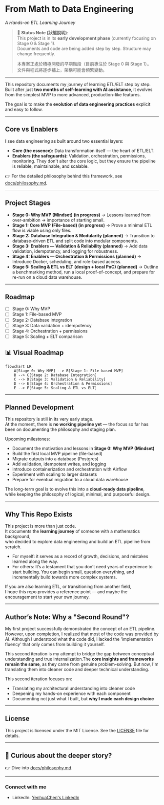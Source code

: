 # From Math to Data Engineering  
*A Hands-on ETL Learning Journey*

> 🚧 **Status Note (狀態說明)**:  
> This project is in its **early development phase** (currently focusing on Stage 0 & Stage 1).  
> Documents and code are being added step by step. Structure may change frequently.  
>  
> 本專案正處於積極開發的早期階段（目前專注於 Stage 0 與 Stage 1）。  
> 文件與程式將逐步補上，架構可能會頻繁變動。  

---

This repository documents my journey of learning ETL/ELT step by step.  
Built after just **two months of self-learning with AI assistance**, it evolves from the simplest MVP to more advanced, production-like features.  

The goal is to make the **evolution of data engineering practices** explicit and easy to follow.

---

## Core vs Enablers
I see data engineering as built around two essential layers:  

- **Core (the essence):** Data transformation itself — the heart of ETL/ELT.  
- **Enablers (the safeguards):** Validation, orchestration, permissions, monitoring. They don't alter the core logic, but they ensure the pipeline is reliable, maintainable, and scalable.  

👉 For the detailed philosophy behind this framework, see [docs/philosophy.md](./docs/philosophy.md).

---

## Project Stages
- **Stage 0: Why MVP (Mindset) (in progress)** → Lessons learned from over-ambition → importance of starting small.  
- **Stage 1: Core MVP (File-based) (in progress)** → Prove a minimal ETL flow is viable using only files.  
- **Stage 2: Database Integration & Modularity (planned)** → Transition to database-driven ETL and split code into modular components.  
- **Stage 3: Enablers — Validation & Reliability (planned)** → Add data validation, idempotency, and logging for robustness.  
- **Stage 4: Enablers — Orchestration & Permissions (planned)** → Introduce Docker, scheduling, and role-based access.  
- **Stage 5: Scaling & ETL vs ELT (design + local PoC) (planned)** → Outline a benchmarking method, run a local proof-of-concept, and prepare for re-run on a cloud data warehouse.

---

## Roadmap

- [ ] Stage 0: Why MVP 
- [ ] Stage 1: File-based MVP  
- [ ] Stage 2: Database integration  
- [ ] Stage 3: Data validation + idempotency  
- [ ] Stage 4: Orchestration + permissions  
- [ ] Stage 5: Scaling + ELT comparison  

## 📊 Visual Roadmap 

```mermaid
flowchart LR
    A[Stage 0: Why MVP] --> B[Stage 1: File-based MVP]
    B --> C[Stage 2: Database Integration]
    C --> D[Stage 3: Validation & Reliability]
    D --> E[Stage 4: Orchestration & Permissions]
    E --> F[Stage 5: Scaling & ETL vs ELT]
```

---

## Planned Development 
This repository is still in its very early stage.  
At the moment, there is **no working pipeline yet** — the focus so far has been on documenting the philosophy and staging plan.  

Upcoming milestones: 
- Document the motivation and lessons in **Stage 0: Why MVP (Mindset)**  
- Build the first local MVP pipeline (file-based)  
- Migrate outputs into a database (Postgres)  
- Add validation, idempotent writes, and logging  
- Introduce containerization and orchestration with Airflow  
- Experiment with scaling to larger datasets  
- Prepare for eventual migration to a cloud data warehouse  

The long-term goal is to evolve this into a **cloud-ready data pipeline**,  
while keeping the philosophy of logical, minimal, and purposeful design.


---

## Why This Repo Exists

This project is more than just code.  
It documents the **learning journey** of someone with a mathematics background,  
who decided to explore data engineering and build an ETL pipeline from scratch.  

- For myself: it serves as a record of growth, decisions, and mistakes learned along the way.  
- For others: It’s a testament that you don’t need years of experience to start building. You can begin small, question everything, and incrementally build towards more complex systems.

If you are also learning ETL, or transitioning from another field,  
I hope this repo provides a reference point — and maybe the encouragement to start your own journey.  

---

## Author’s Note: Why a "Second Round"?

My first project successfully demonstrated the concept of an ETL pipeline. However, upon completion, I realized that most of the code was provided by AI. Although I understood what the code did, I lacked the 'implementation fluency' that only comes from building it yourself. 

This second iteration is my attempt to bridge the gap between conceptual understanding and true internalization.The **core insights and frameworks remain the same**, as they came from genuine problem-solving. But now, I'm translating them into cleaner code and deeper technical understanding.

This second iteration focuses on:  
- Translating my architectural understanding into cleaner code  
- Deepening my hands-on experience with each component  
- Documenting not just what I built, but **why I made each design choice**  
 
---

## License

This project is licensed under the MIT License. See the [LICENSE](./LICENSE) file for details.

---

## 📖 Curious about the deeper story?  
👉 Dive into [docs/philosophy.md](./docs/philosophy.md).

---
### Connect with me
- LinkedIn: [YenhuaChen's LinkedIn](https://www.linkedin.com/in/yh-Chen-data)

